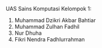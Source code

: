 UAS Sains Komputasi Kelompok 1:
1. Muhammad Dzikri Akbar Bahtiar
2. Muhammad Zulhan Fadhil
3. Nur Dhuha
4. Fikri Nendra Fadhlurrahman
